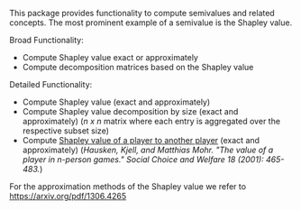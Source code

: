 This package provides functionality to compute semivalues and related concepts. The most prominent example of a semivalue is the Shapley value.

Broad Functionality:
- Compute Shapley value exact or approximately
- Compute decomposition matrices based on the Shapley value

Detailed Functionality:
- Compute Shapley value (exact and approximately)
- Compute Shapley value decomposition by size (exact and approximately) (_n x n_ matrix where each entry is aggregated over the respective subset size)
- Compute [Shapley value of a player to another player](https://link.springer.com/content/pdf/10.1007/s003550000070.pdf) (exact and approximately) (_Hausken, Kjell, and Matthias Mohr. "The value of a player in n-person games." Social Choice and Welfare 18 (2001): 465-483._)

For the approximation methods of the Shapley value we refer to https://arxiv.org/pdf/1306.4265

